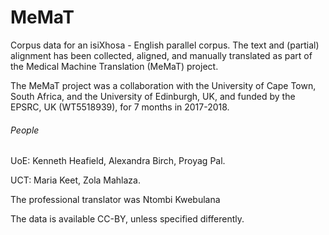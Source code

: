 # MeMaT
Corpus data for an isiXhosa - English parallel corpus. The text and (partial) alignment has been collected, aligned, and manually translated as part of the Medical Machine Translation (MeMaT) project. 

The MeMaT project was a collaboration with the University of Cape Town, South Africa, and the University of Edinburgh, UK, and funded by the EPSRC, UK (WT5518939), for 7 months in 2017-2018. 

###### People
UoE:
Kenneth Heafield, 
Alexandra Birch, 
Proyag Pal.

UCT:
Maria Keet, 
Zola Mahlaza.

The professional translator was Ntombi Kwebulana

The data is available CC-BY, unless specified differently.
